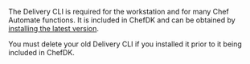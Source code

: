 The Delivery CLI is required for the workstation and for many Chef
Automate functions. It is included in ChefDK and can be obtained by
[installing the latest version](/install_dk/).

<div class="alert-info">

You must delete your old Delivery CLI if you installed it prior to it
being included in ChefDK.

</div>
